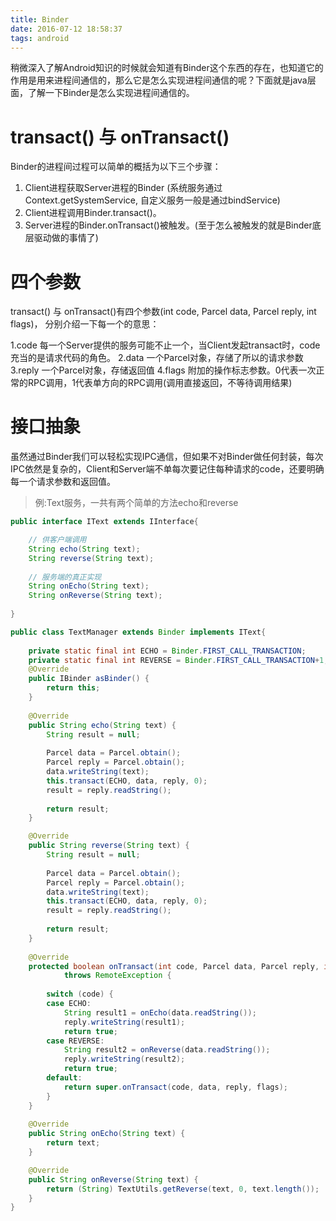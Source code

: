```yaml
---
title: Binder
date: 2016-07-12 18:58:37
tags: android
---
```


稍微深入了解Android知识的时候就会知道有Binder这个东西的存在，也知道它的作用是用来进程间通信的，那么它是怎么实现进程间通信的呢？下面就是java层面，了解一下Binder是怎么实现进程间通信的。

# transact() 与 onTransact()
Binder的进程间过程可以简单的概括为以下三个步骤：
1. Client进程获取Server进程的Binder (系统服务通过Context.getSystemService, 自定义服务一般是通过bindService)
2. Client进程调用Binder.transact()。
3. Server进程的Binder.onTransact()被触发。(至于怎么被触发的就是Binder底层驱动做的事情了)

# 四个参数
transact() 与 onTransact()有四个参数(int code, Parcel data, Parcel reply, int flags)， 分别介绍一下每一个的意思：

1.code 每一个Server提供的服务可能不止一个，当Client发起transact时，code充当的是请求代码的角色。
2.data 一个Parcel对象，存储了所以的请求参数
3.reply 一个Parcel对象，存储返回值
4.flags 附加的操作标志参数。0代表一次正常的RPC调用，1代表单方向的RPC调用(调用直接返回，不等待调用结果)

# 接口抽象
虽然通过Binder我们可以轻松实现IPC通信，但如果不对Binder做任何封装，每次IPC依然是复杂的，Client和Server端不单每次要记住每种请求的code，还要明确每一个请求参数和返回值。

> 例:Text服务，一共有两个简单的方法echo和reverse

``` java
public interface IText extends IInterface{

	// 供客户端调用
	String echo(String text);
	String reverse(String text);
	
	// 服务端的真正实现
	String onEcho(String text);
	String onReverse(String text);
	
}
```

``` java
public class TextManager extends Binder implements IText{
	
	private static final int ECHO = Binder.FIRST_CALL_TRANSACTION;
	private static final int REVERSE = Binder.FIRST_CALL_TRANSACTION+1;
	@Override
	public IBinder asBinder() {
		return this;
	}
	
	@Override
	public String echo(String text) {
		String result = null;
		
		Parcel data = Parcel.obtain();
		Parcel reply = Parcel.obtain();
		data.writeString(text);
		this.transact(ECHO, data, reply, 0);
		result = reply.readString();
		
		return result;
	}

	@Override
	public String reverse(String text) {
		String result = null;
		
		Parcel data = Parcel.obtain();
		Parcel reply = Parcel.obtain();
		data.writeString(text);
		this.transact(ECHO, data, reply, 0);
		result = reply.readString();
		
		return result;
	}
	
	@Override
	protected boolean onTransact(int code, Parcel data, Parcel reply, int flags)
			throws RemoteException {
		
		switch (code) {
		case ECHO:
			String result1 = onEcho(data.readString());
			reply.writeString(result1);
			return true;
		case REVERSE:
			String result2 = onReverse(data.readString());
			reply.writeString(result2);
			return true;
		default:
			return super.onTransact(code, data, reply, flags);
		}
	}
	
	@Override
	public String onEcho(String text) {
		return text;
	}

	@Override
	public String onReverse(String text) {
		return (String) TextUtils.getReverse(text, 0, text.length());
	}
}
```